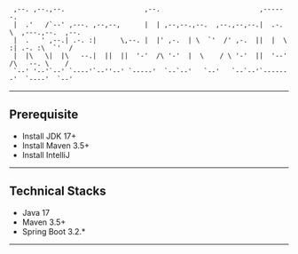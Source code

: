 ```text 
 ,--. ,--.,--.                    ,--.                         ,------.
 |  .'   /`--' ,---. ,--,--,      |  | ,--,--.,--.  ,--.,--,--.|  .-.  \  ,---.,--.  ,--.
 |  .   ' ,--.| .-. :|      \,--. |  |' ,-.  | \  `'  /' ,-.  ||  |  \  :| .-. :\  `'  /
 |  |\   \|  |\   --.|  ||  ||  '-'  /\ '-'  |  \    / \ '-'  ||  '--'  /\   --. \    /
 `--' '--'`--' `----'`--''--' `-----'  `--`--'   `--'   `--`--'`-------'  `----'  `--'
```
---

## Prerequisite
- Install JDK 17+ 
- Install Maven 3.5+
- Install IntelliJ 

---

## Technical Stacks
- Java 17
- Maven 3.5+
- Spring Boot 3.2.*

---